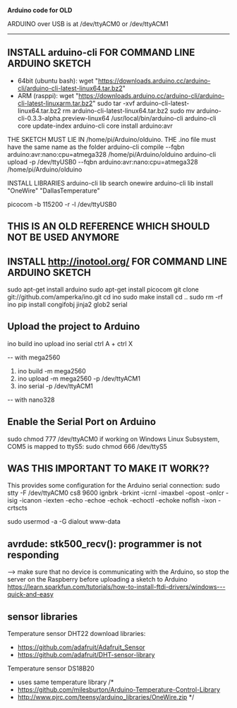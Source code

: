 **Arduino code for OLD**

ARDUINO over USB is at /dev/ttyACM0 or /dev/ttyACM1

---

## INSTALL arduino-cli FOR COMMAND LINE ARDUINO SKETCH
- 64bit (ubuntu bash):
wget "https://downloads.arduino.cc/arduino-cli/arduino-cli-latest-linux64.tar.bz2"
- ARM (rasppi):
wget "https://downloads.arduino.cc/arduino-cli/arduino-cli-latest-linuxarm.tar.bz2"
sudo tar -xvf arduino-cli-latest-linux64.tar.bz2
rm arduino-cli-latest-linux64.tar.bz2
sudo mv arduino-cli-0.3.3-alpha.preview-linux64 /usr/local/bin/arduino-cli
arduino-cli core update-index
arduino-cli core install arduino:avr

THE SKETCH MUST LIE IN /home/pi/Arduino/olduino. THE .ino file must have the same name as the folder
arduino-cli compile --fqbn arduino:avr:nano:cpu=atmega328 /home/pi/Arduino/olduino
arduino-cli upload -p /dev/ttyUSB0 --fqbn arduino:avr:nano:cpu=atmega328 /home/pi/Arduino/olduino

INSTALL LIBRARIES
arduino-cli lib search onewire
arduino-cli lib install "OneWire" "DallasTemperature"

picocom -b 115200 -r -l /dev/ttyUSB0

## THIS IS AN OLD REFERENCE WHICH SHOULD NOT BE USED ANYMORE
## INSTALL http://inotool.org/ FOR COMMAND LINE ARDUINO SKETCH
sudo apt-get install arduino
sudo apt-get install picocom
git clone git://github.com/amperka/ino.git
cd ino
sudo make install
cd ..
sudo rm -rf ino
pip install congifobj jinja2 glob2 serial

## Upload the project to Arduino
ino build
ino upload
ino serial
ctrl A + ctrl X

-- with mega2560
1. ino build -m mega2560
2. ino upload -m mega2560 -p /dev/ttyACM1
3. ino serial -p /dev/ttyACM1

-- with nano328


## Enable the Serial Port on Arduino
sudo chmod 777 /dev/ttyACM0
if working on Windows Linux Subsystem, COM5 is mapped to ttyS5:
sudo chmod 666 /dev/ttyS5

## WAS THIS IMPORTANT TO MAKE IT WORK??
This provides some configuration for the Arduino serial connection:
sudo stty -F /dev/ttyACM0 cs8 9600 ignbrk -brkint -icrnl -imaxbel -opost -onlcr -isig -icanon -iexten -echo -echoe -echok -echoctl -echoke noflsh -ixon -crtscts

sudo usermod -a -G dialout www-data

## avrdude: stk500_recv(): programmer is not responding
--> make sure that no device is communicating with the Arduino, so stop the server on the Raspberry before uploading a sketch to Arduino
https://learn.sparkfun.com/tutorials/how-to-install-ftdi-drivers/windows---quick-and-easy

## sensor libraries
Temperature sensor DHT22
download libraries:
- https://github.com/adafruit/Adafruit_Sensor
- https://github.com/adafruit/DHT-sensor-library

Temperature sensor DS18B20
- uses same temperature library
/*
- https://github.com/milesburton/Arduino-Temperature-Control-Library
- http://www.pjrc.com/teensy/arduino_libraries/OneWire.zip
*/